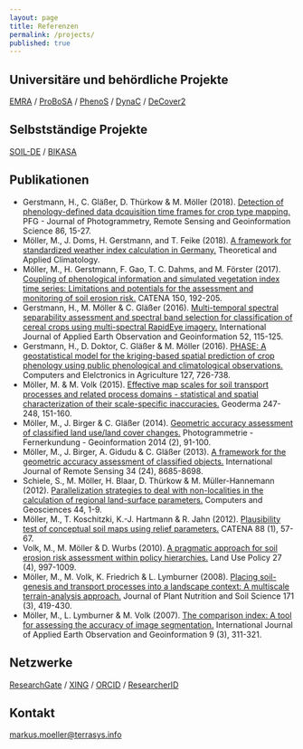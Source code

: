 ```yaml
---
layout: page
title: Referenzen
permalink: /projects/
published: true
---
```


## Universitäre und behördliche Projekte
[EMRA](https://emra.julius-kuehn.de) / [ProBoSA](http://www.probosa.de) / [PhenoS](http://paradigmaps.geo.uni-halle.de/phenos) /  [DynaC](http://paradigmaps.geo.uni-halle.de/dynac) / [DeCover2](http://www.decover.info)

## Selbstständige Projekte
[SOIL-DE](https://flf.julius-kuehn.de/soil-de.html) / [BIKASA](https://paradigmaps.geo.uni-halle.de/bikasa/)

## Publikationen
* Gerstmann, H., C. Gläßer, D. Thürkow & M. Möller (2018). [Detection of phenology-defined data dcquisition time frames for crop type mapping.](https://github.com/terrasys/terrasys.github.io/blob/master/references/Gerstmann-etal2018pfg.pdf) PFG - Journal of Photogrammetry, Remote Sensing and Geoinformation Science 86, 15-27.
* Möller, M., J. Doms, H. Gerstmann, and T. Feike (2018). [A framework for standardized weather index calculation in Germany.](https://github.com/terrasys/terrasys.github.io/blob/master/references/Moeller-etal2018taac.pdf) Theoretical and Applied Climatology.
* Möller, M., H. Gerstmann, F. Gao, T. C. Dahms, and M. Förster (2017). [Coupling of phenological information and simulated vegetation index time series: Limitations and potentials for the assessment and monitoring of soil erosion risk.](https://github.com/terrasys/terrasys.github.io/blob/master/references/Moeller-etal2017catena.pdf) CATENA 150, 192-205.
* Gerstmann, H., M. Möller & C. Gläßer (2016). [Multi-temporal spectral separability assessment and spectral band selection for classification of cereal crops using multi-spectral RapidEye imagery.](https://github.com/terrasys/terrasys.github.io/blob/master/references/Gerstmann-etal2016jag.pdf) International Journal of Applied Earth Observation and Geoinformation 52, 115-125.
* Gerstmann, H., D. Doktor, C. Gläßer & M. Möller (2016). [PHASE: A geostatistical model for the kriging-based spatial prediction of crop phenology using public phenological and climatological observations.](https://github.com/terrasys/terrasys.github.io/blob/master/references/Gerstmann-etal2016compag.pdf) Computers and Elelctronics in Agriculture 127, 726-738.
* Möller, M. & M. Volk (2015). [Effective map scales for soil transport processes and related process domains - statistical and spatial characterization of their scale-specific inaccuracies.](https://github.com/terrasys/terrasys.github.io/blob/master/references/MoellerVolk2015geoderma.pdf) Geoderma 247-248, 151-160.
* Möller, M., J. Birger & C. Gläßer (2014). [Geometric accuracy assessment of classified land use/land cover changes.](https://github.com/terrasys/terrasys.github.io/blob/master/references/Moeller-etal2014pfg.pdf) Photogrammetrie - Fernerkundung - Geoinformation  2014 (2), 91-100.
* Möller, M., J. Birger, A. Gidudu & C. Gläßer (2013). [A framework for the geometric accuracy assessment of classified objects.](https://github.com/terrasys/terrasys.github.io/blob/master/references/Moeller-etal2016ijrs.pdf) International Journal of Remote Sensing 34 (24), 8685-8698.
* Schiele, S., M. Möller, H. Blaar, D. Thürkow & M. Müller-Hannemann (2012). [Parallelization strategies to deal with non-localities in the calculation of regional land-surface parameters.](https://github.com/terrasys/terrasys.github.io/blob/master/references/Schiele-etal2016gc.pdf) Computers and Geosciences 44, 1-9.
* Möller, M., T. Koschitzki, K.-J. Hartmann & R. Jahn (2012). [Plausibility test of conceptual soil maps using relief parameters.](https://github.com/terrasys/terrasys.github.io/blob/master/references/Moeller-etal2012catena.pdf) CATENA 88 (1), 57-67.
* Volk, M., M. Möller & D. Wurbs (2010). [A pragmatic approach for soil erosion risk assessment within policy hierarchies.](https://github.com/terrasys/terrasys.github.io/blob/master/references/Volk-etal2010jag.pdf) Land Use Policy 27 (4), 997-1009.
* Möller, M., M. Volk, K. Friedrich & L. Lymburner (2008). [Placing soil-genesis and transport processes into a landscape context: A multiscale terrain-analysis approach.](https://github.com/terrasys/terrasys.github.io/blob/master/references/Moeller-etal2008jpnss.pdf) Journal of Plant Nutrition and Soil Science 171 (3), 419-430.
* Möller, M., L. Lymburner & M. Volk (2007). [The comparison index: A tool for assessing the accuracy of image segmentation.](https://github.com/terrasys/terrasys.github.io/blob/master/references/Moeller-etal2007jag.pdf) International Journal of Applied Earth Observation and Geoinformation 9 (3), 311-321.



## Netzwerke
[ResearchGate](https://www.researchgate.net/profile/Markus_Moeller) / [XING](https://www.xing.com/profile/Markus_Moeller5/) / 
[ORCID](https://orcid.org/0000-0002-1918-7747) / [ResearcherID](http://www.researcherid.com/rid/M-2429-2014)

## Kontakt
[markus.moeller@terrasys.info](mailto:markus.moeller@terrasys.info)
